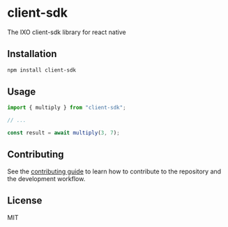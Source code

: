 # client-sdk

The IXO client-sdk library for react native

## Installation

```sh
npm install client-sdk
```

## Usage

```js
import { multiply } from "client-sdk";

// ...

const result = await multiply(3, 7);
```

## Contributing

See the [contributing guide](CONTRIBUTING.md) to learn how to contribute to the repository and the development workflow.

## License

MIT
